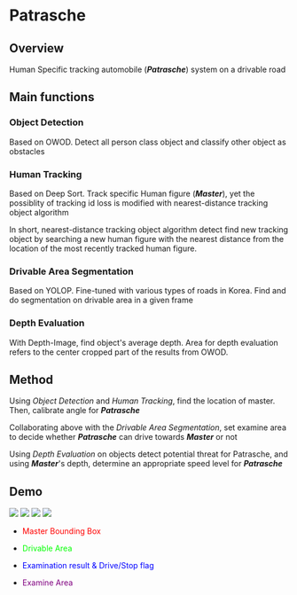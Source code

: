 # Patrasche

## Overview

Human Specific tracking automobile (***Patrasche***) system on a drivable road

## Main functions

### Object Detection

Based on OWOD. Detect all person class object and classify other object as obstacles

### Human Tracking

Based on Deep Sort. Track specific Human figure (***Master***), yet the possiblity of tracking id loss is modified with nearest-distance tracking object algorithm

In short, nearest-distance tracking object algorithm detect find new tracking object by searching a new human figure with the nearest distance from the location of the most recently tracked human figure.

### Drivable Area Segmentation

Based on YOLOP. Fine-tuned with various types of roads in Korea. Find and do segmentation on drivable area in a given frame

### Depth Evaluation

With Depth-Image, find object's average depth. Area for depth evaluation refers to the center cropped part of the results from OWOD.

## Method

Using *Object Detection* and *Human Tracking*, find the location of master. Then, calibrate angle for ***Patrasche***

Collaborating above with the *Drivable Area Segmentation*, set examine area to decide whether ***Patrasche*** can drive towards ***Master*** or not

Using *Depth Evaluation* on objects detect potential threat for Patrasche, and using ***Master***'s depth, determine an appropriate speed level for ***Patrasche***


## Demo

<img src="/_static/patrasche1.jpg">

<img src="/docs/_static/patrasche2.jpg">

<img src="/docs/source/_static/patrasche2.jpg">

<img src="../../../../patrasche1.jpg">


* <span style="color:red">Master Bounding Box</span>

* <span style="color:lime">Drivable Area</span>

* <span style="color:blue">Examination result & Drive/Stop flag</span>

* <span style="color:purple">Examine Area</span>
